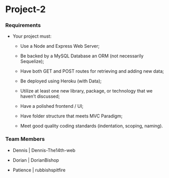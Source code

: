 # Project-2

### Requirements

- Your project must:

   * Use a Node and Express Web Server;

   * Be backed by a MySQL Database an ORM (not necessarily Sequelize);

   * Have both GET and POST routes for retrieving and adding new data;

   * Be deployed using Heroku (with Data);

   * Utilize at least one new library, package, or technology that we haven’t       discussed;

   * Have a polished frontend / UI;

   * Have folder structure that meets MVC Paradigm;

   * Meet good quality coding standards (indentation, scoping, naming).

### Team Members

- Dennis | Dennis-The14th-web

- Dorian | DorianBishop

- Patience | rubbishspitfire